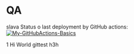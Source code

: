 # QA
slava
Status o last deployment by GitHub actions:<br>
[![My-GitHubActions-Basics](https://github.com/Slavik-test-org/QA/actions/workflows/main.yml/badge.svg?branch=main)](https://github.com/Slavik-test-org/QA/actions/workflows/main.yml)

1
Hi World 
gittest 
h3h
